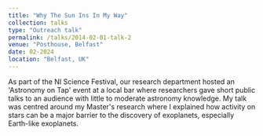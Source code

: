 ```yaml
---
title: "Why The Sun Ins In My Way"
collection: talks
type: "Outreach talk"
permalink: /talks/2014-02-01-talk-2
venue: "Posthouse, Belfast"
date: 02-2024
location: "Belfast, UK"
---
```


As part of the NI Science Festival, our research department hosted an 'Astronomy on Tap' event at a local bar where researchers gave short public talks to an audience with little to moderate astronomy knowledge. My talk was centred around my Master's research where I explained how activity on stars can be a major barrier to the discovery of exoplanets, especially Earth-like exoplanets.
